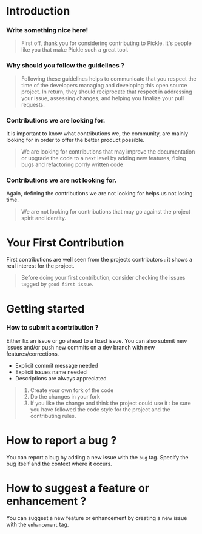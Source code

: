 # Introduction

### Write something nice here!

>First off, thank you for considering contributing to Pickle. It's people like you that make Pickle such a great tool.


### Why should you follow the guidelines ?

>Following these guidelines helps to communicate that you respect the time of the developers managing and developing this open source project. In return, they should reciprocate that respect in addressing your issue, assessing changes, and helping you finalize your pull requests.


### Contributions we are looking for.

It is important to know what contributions we, the community, are mainly looking for in order to offer the better product possible.

> We are looking for contributions that may improve the documentation or upgrade the code to a next level by adding new features, fixing bugs and refactoring porrly written code


### Contributions we are not looking for.

Again, defining the contributions we are not looking for helps us not losing time.

> We are not looking for contributions that may go against the project spirit and identity.


# Your First Contribution

First contributions are well seen from the projects contributors : it shows a real interest for the project.

> Before doing your first contribution, consider checking the issues tagged by `good first issue`.


# Getting started
### How to submit a contribution ?

Either fix an issue or go ahead to a fixed issue.
You can also submit new issues and/or push new commits on a dev branch with new features/corrections.

* Explicit commit message needed
* Explicit issues name needed
* Descriptions are always appreciated


>1. Create your own fork of the code
>2. Do the changes in your fork
>3. If you like the change and think the project could use it : be sure you have followed the code style for the project and the contributing rules.


# How to report a bug ?

You can report a bug by adding a new issue with the `bug` tag.
Specify the bug itself and the context where it occurs.


# How to suggest a feature or enhancement ?

You can suggest a new feature or enhancement by creating a new issue with the `enhancement` tag.